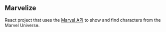 ## Marvelize

React project that uses the [Marvel API](https://developer.marvel.com/)
to show and find characters from the Marvel Universe.
